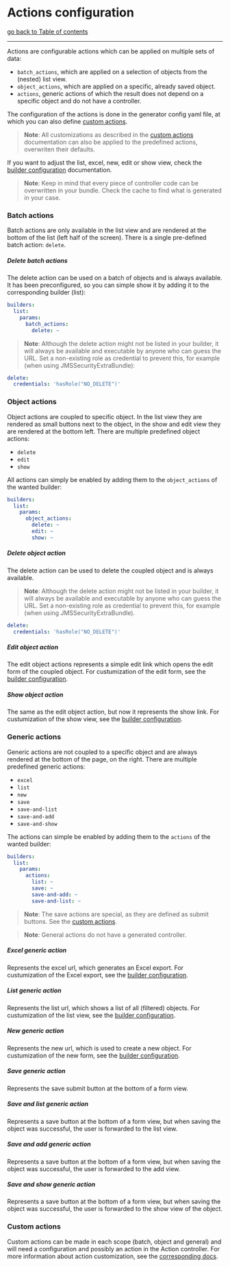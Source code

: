 # Actions configuration

[go back to Table of contents][back-to-index]

-----

Actions are configurable actions which can be applied on multiple sets of data:

  * `batch_actions`, which are applied on a selection of objects from the (nested) list view.
  * `object_actions`, which are applied on a specific, already saved object.
  * `actions`, generic actions of which the result does not depend on a specific object and do not have a controller.

The configuration of the actions is done in the generator config yaml file, at which you can also define [custom actions][custom-actions].

> **Note**: All customizations as described in the [custom actions][custom-actions] documentation can also be applied to the predefined actions, overwriten their defaults.

If you want to adjust the list, excel, new, edit or show view, check the [builder configuration][builder-config] documentation.

> **Note**: Keep in mind that every piece of controller code can be overwritten in your bundle. Check the cache to find what is generated in your case.

### Batch actions

Batch actions are only available in the list view and are rendered at the bottom of the list (left half of the screen). There is a single pre-defined batch action: `delete`.

##### Delete batch actions

The delete action can be used on a batch of objects and is always available. It has been preconfigured, so you can simple show it by adding it to the corresponding builder (list):

```yaml
builders:
  list:
    params:
      batch_actions:
        delete: ~
```

> **Note**: Although the delete action might not be listed in your builder, it will always be available and executable by anyone who can guess the URL. Set a non-existing role as credential to prevent this, for example (when using JMSSecurityExtraBundle):
```yaml
delete:
  credentials: 'hasRole("NO_DELETE")'
```

### Object actions

Object actions are coupled to specific object. In the list view they are rendered as small buttons next to the object, in the show and edit view they are rendered at the bottom left. There are multiple predefined object actions:

* `delete`
* `edit`
* `show`

All actions can simply be enabled by adding them to the `object_actions` of the wanted builder:

```yaml
builders:
  list:
    params:
      object_actions:
        delete: ~
        edit: ~
        show: ~
```

##### Delete object action
The delete action can be used to delete the coupled object and is always available.

> **Note**: Although the delete action might not be listed in your builder, it will always be available and executable by anyone who can guess the URL. Set a non-existing role as credential to prevent this, for example (when using JMSSecurityExtraBundle).
```yaml
delete:
  credentials: 'hasRole("NO_DELETE")'
```

##### Edit object action

The edit object actions represents a simple edit link which opens the edit form of the coupled object. For custumization of the edit form, see the [builder configuration][builder-config-edit].

##### Show object action

The same as the edit object action, but now it represents the show link. For custumization of the show view, see the [builder configuration][builder-config-show].

### Generic actions

Generic actions are not coupled to a specific object and are always rendered at the bottom of the page, on the right. There are multiple predefined generic actions:
* `excel`
* `list`
* `new`
* `save`
* `save-and-list`
* `save-and-add`
* `save-and-show`

The actions can simple be enabled by adding them to the `actions` of the wanted builder:

```yaml
builders:
  list:
    params:
      actions:
      	list: ~
        save: ~
        save-and-add: ~
        save-and-list: ~
```

> **Note**: The save actions are special, as they are defined as submit buttons. See the [custom actions][custom-actions].

> **Note**: General actions do not have a generated controller.

##### Excel generic action

Represents the excel url, which generates an Excel export. For custumization of the Excel export, see the [builder configuration][builder-config-excel].

##### List generic action

Represents the list url, which shows a list of all (filtered) objects. For custumization of the list view, see the [builder configuration][builder-config-list].

##### New generic action

Represents the new url, which is used to create a new object. For custumization of the new form, see the [builder configuration][builder-config-new].

##### Save generic action

Represents the save submit button at the bottom of a form view.

##### Save and list generic action

Represents a save button at the bottom of a form view, but when saving the object was successful, the user is forwarded to the list view.

##### Save and add generic action

Represents a save button at the bottom of a form view, but when saving the object was successful, the user is forwarded to the add view.

##### Save and show generic action

Represents a save button at the bottom of a form view, but when saving the object was successful, the user is forwarded to the show view of the object.

### Custom actions

Custom actions can be made in each scope (batch, object and general) and will need a configuration and possibly an action in the Action controller. For more information about action customization, see the [corresponding docs][custom-actions].

[back-to-index]: ../documentation.md
[custom-actions]: ../customization/actions.md
[builder-config]: builders.md
[builder-config-edit]: builders.md#edit-builder
[builder-config-excel]: builders.md#excel-builder
[builder-config-list]: builders.md#list-builder
[builder-config-new]: builders.md#new-builder
[builder-config-show]: builders.md#show-builder
